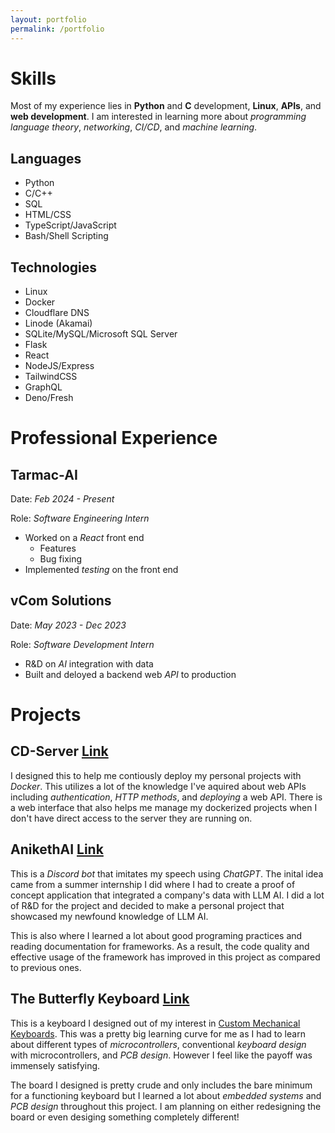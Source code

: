 ```yaml
---
layout: portfolio
permalink: /portfolio
---
```


# Skills

Most of my experience lies in **Python** and **C** development, **Linux**, **APIs**, and **web development**. I am interested in learning more about *programming language theory*, *networking*, *CI/CD*, and *machine learning*.

## Languages

- Python
- C/C++
- SQL
- HTML/CSS
- TypeScript/JavaScript
- Bash/Shell Scripting

## Technologies

- Linux
- Docker
- Cloudflare DNS
- Linode (Akamai)
- SQLite/MySQL/Microsoft SQL Server
- Flask
- React
- NodeJS/Express
- TailwindCSS
- GraphQL
- Deno/Fresh

# Professional Experience

## Tarmac-AI

Date: *Feb 2024 - Present*

Role: *Software Engineering Intern*

- Worked on a *React* front end
    - Features
    - Bug fixing
- Implemented *testing* on the front end

## vCom Solutions

Date: *May 2023 - Dec 2023*

Role: *Software Development Intern*

- R&D on *AI* integration with data
- Built and deloyed a backend web *API* to production

# Projects 

## CD-Server [Link](https://github.com/aaatipamula/cd-server)

I designed this to help me contiously deploy my personal projects with *Docker*. This utilizes a lot of the knowledge I've aquired about web APIs including *authentication*, *HTTP methods*, and *deploying* a web API. There is a web interface that also helps me manage my dockerized projects when I don't have direct access to the server they are running on.


## AnikethAI [Link](https://github.com/aaatipamula/anikethAI)

This is a *Discord bot* that imitates my speech using *ChatGPT*. The inital idea came from a summer internship I did where I had to create a proof of concept application that integrated a company's data with LLM AI. I did a lot of R&D for the project and decided to make a personal project that showcased my newfound knowledge of LLM AI. 

This is also where I learned a lot about good programing practices and reading documentation for frameworks. As a result, the code quality and effective usage of the framework has improved in this project as compared to previous ones.

## The Butterfly Keyboard [Link](https://github.com/aaatipamula/butterfly)

This is a keyboard I designed out of my interest in [Custom Mechanical Keyboards](/interests/computers#custom-kechanical-keyboards). This was a pretty big learning curve for me as I had to learn about different types of *microcontrollers*, conventional *keyboard design* with microcontrollers, and *PCB design*. However I feel like the payoff was immensely satisfying. 

The board I designed is pretty crude and only includes the bare minimum for a functioning keyboard but I learned a lot about *embedded systems* and *PCB design* throughout this project. I am planning on either redesigning the board or even desiging something completely different!

